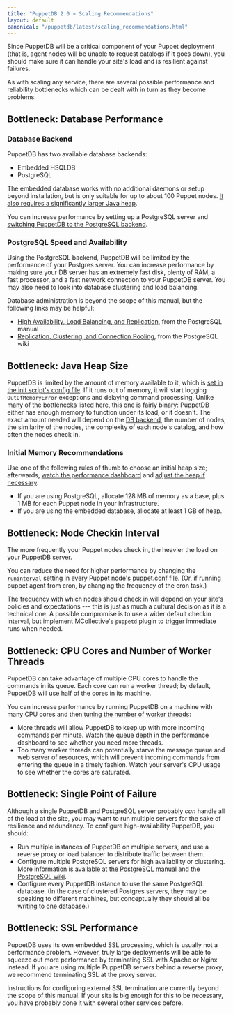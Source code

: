 ```yaml
---
title: "PuppetDB 2.0 » Scaling Recommendations"
layout: default
canonical: "/puppetdb/latest/scaling_recommendations.html"
---
```


[configure_heap]: ./configure.html#configuring-the-java-heap-size
[dashboard]: ./maintain_and_tune.html#monitor-the-performance-dashboard
[heap]: ./maintain_and_tune.html#tune-the-max-heap-size
[threads]: ./maintain_and_tune.html#tune-the-number-of-threads
[postgres]: ./configure.html#using-postgresql
[pg_ha]: http://www.postgresql.org/docs/current/interactive/high-availability.html
[pg_replication]: http://wiki.postgresql.org/wiki/Replication,_Clustering,_and_Connection_Pooling
[ram]: #bottleneck-java-heap-size
[runinterval]: /references/latest/configuration.html#runinterval

Since PuppetDB will be a critical component of your Puppet deployment (that is, agent nodes will be unable to request catalogs if it goes down), you should make sure it can handle your site's load and is resilient against failures. 

As with scaling any service, there are several possible performance and reliability bottlenecks which can be dealt with in turn as they become problems. 


Bottleneck: Database Performance
-----

### Database Backend

PuppetDB has two available database backends:

* Embedded HSQLDB
* PostgreSQL

The embedded database works with no additional daemons or setup beyond installation, but is only suitable for up to about 100 Puppet nodes. [It also requires a significantly larger Java heap][ram].

You can increase performance by setting up a PostgreSQL server and [switching PuppetDB to the PostgreSQL backend][postgres]. 

### PostgreSQL Speed and Availability

Using the PostgreSQL backend, PuppetDB will be limited by the performance of your Postgres server. You can increase performance by making sure your DB server has an extremely fast disk, plenty of RAM, a fast processor, and a fast network connection to your PuppetDB server. You may also need to look into database clustering and load balancing.

Database administration is beyond the scope of this manual, but the following links may be helpful: 

* [High Availability, Load Balancing, and Replication][pg_ha], from the PostgreSQL manual
* [Replication, Clustering, and Connection Pooling][pg_replication], from the PostgreSQL wiki

Bottleneck: Java Heap Size
-----

PuppetDB is limited by the amount of memory available to it, which is [set in the init script's config file][configure_heap]. If it runs out of memory, it will start logging `OutOfMemoryError` exceptions and delaying command processing. Unlike many of the bottlenecks listed here, this one is fairly binary: PuppetDB either has enough memory to function under its load, or it doesn't. The exact amount needed will depend on the [DB backend](#database-backend), the number of nodes, the similarity of the nodes, the complexity of each node's catalog, and how often the nodes check in.

### Initial Memory Recommendations

Use one of the following rules of thumb to choose an initial heap size; afterwards, [watch the performance dashboard][dashboard] and [adjust the heap if necessary][heap].

* If you are using PostgreSQL, allocate 128 MB of memory as a base, plus 1 MB for each Puppet node in your infrastructure.
* If you are using the embedded database, allocate at least 1 GB of heap.

Bottleneck: Node Checkin Interval
-----

The more frequently your Puppet nodes check in, the heavier the load on your PuppetDB server. 

You can reduce the need for higher performance by changing the [`runinterval`][runinterval] setting in every Puppet node's puppet.conf file. (Or, if running puppet agent from cron, by changing the frequency of the cron task.)

The frequency with which nodes should check in will depend on your site's policies and expectations --- this is just as much a cultural decision as it is a technical one. A possible compromise is to use a wider default checkin interval, but implement MCollective's `puppetd` plugin to trigger immediate runs when needed.

Bottleneck: CPU Cores and Number of Worker Threads
-----

PuppetDB can take advantage of multiple CPU cores to handle the commands in its queue. Each core can run a worker thread; by default, PuppetDB will use half of the cores in its machine.

You can increase performance by running PuppetDB on a machine with many CPU cores and then [tuning the number of worker threads][threads]:

* More threads will allow PuppetDB to keep up with more incoming commands per minute. Watch the queue depth in the performance dashboard to see whether you need more threads.
* Too many worker threads can potentially starve the message queue and web server of resources, which will prevent incoming commands from entering the queue in a timely fashion. Watch your server's CPU usage to see whether the cores are saturated. 

Bottleneck: Single Point of Failure
-----

Although a single PuppetDB and PostgreSQL server probably _can_ handle all of the load at the site, you may want to run multiple servers for the sake of resilience and redundancy. To configure high-availability PuppetDB, you should:

* Run multiple instances of PuppetDB on multiple servers, and use a reverse proxy or load balancer to distribute traffic between them. 
* Configure multiple PostgreSQL servers for high availability or clustering. More information is available at [the PostgreSQL manual][pg_ha] and [the PostgreSQL wiki][pg_replication].
* Configure every PuppetDB instance to use the same PostgreSQL database. (In the case of clustered Postgres servers, they may be speaking to different machines, but conceptually they should all be writing to one database.)


Bottleneck: SSL Performance
-----

PuppetDB uses its own embedded SSL processing, which is usually not a performance problem. However, truly large deployments will be able to squeeze out more performance by terminating SSL with Apache or Nginx instead. If you are using multiple PuppetDB servers behind a reverse proxy, we recommend terminating SSL at the proxy server.

Instructions for configuring external SSL termination are currently beyond the scope of this manual. If your site is big enough for this to be necessary, you have probably done it with several other services before.

